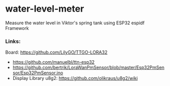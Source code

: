 # water-level-meter
Measure the water level in Viktor's spring tank using ESP32 espidf Framework


### Links:
Board: https://github.com/LilyGO/TTGO-LORA32
* https://github.com/manuelbl/ttn-esp32
* https://github.com/bertrik/LoraWanPmSensor/blob/master/Esp32PmSensor/Esp32PmSensor.ino
* Display Library u8g2: https://github.com/olikraus/u8g2/wiki